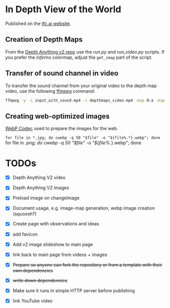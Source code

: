 # In Depth View of the World

Published on the [tfc.ai website](https://www.tfc.ai/depth-explorations.github.io/).


## Creation of Depth Maps

From the [Depth Anything v2 repo](https://github.com/DepthAnything/Depth-Anything-V2) use the *run.py* and *run_video.py* scripts. If you prefer the *inferno* colormap, adjust the `get_cmap` part of the script.

## Transfer of sound channel in video

To transfer the sound channel from your original video to the depth map video, use the following [ffmpeg]() command:

```bash
ffmpeg -y -i input_with_sound.mp4 -i depthmaps_video.mp4 -map 0:a -map 1:v:0 -c:v copy output.mp4
```

## Creating web-optimized images

[WebP Codec](https://developers.google.com/speed/webp/docs/using) used to prepare the images for the web.

`for file in *.jpg; do cwebp -q 50 "$file" -o "${file%.*}.webp"; done`
for file in *.png; do cwebp -q 50 "$file" -o "${file%.*}.webp"; done

# TODOs
* [x] Depth Anything V2 video
* [x] Depth Anything V2 images
* [x] Preload image on changeImage
* [x] Document usage, e.g. image-map generation, webp image creation (squoosh?)
* [x] Create page with observations and ideas
* [x] add favicon
* [x] Add v2 image slideshow to main page
* [x] link back to main page from videos + images
* [x] ~~Prepare so anyone can fork the repository or from a template with their own dependencies~~
* [x] ~~write down dependencies~~
* [x] Make sure it runs in simple HTTP server before publishing
* [x] link YouTube video


